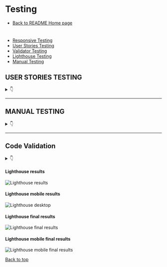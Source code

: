 # Testing
* [Back to README Home page](/README.md)
#

- [Responsive Testing](#responsiveness-testing)
- [User Stories Testing](#user-stories-testing)
- [Validator Testing](#validator-testing)
- [Lighthouse Testing](#lighthouse-testing)
- [Manual Testing](#manual-testing)


## USER STORIES TESTING

<details>
<summary>👇</summary>

The User Stories and features were continuously tested during development and this testing was documented here and with screenshots of the features from the deployed site.

There are several screenshots of the features in the [README.md](README.md) file.


### Epic 1: User Authorisation


<details>
<summary>User Stories test cases</summary>
<br>

#### **User Stories**
1. As a **Site Owner** I can **display a landing page with some promotional content to all users in the form of images, slogans and a call to action button inviting them to book a free anppointment and create an account** so that **I can attract new clients**
    - Landing page for new users displays visual and textual cues for the purpose of the site
    - Includes a call to action button and navbar links specific to new user actions
    - Fully responsive and user friendly in smaller screens


    ![desktop-landing](static/readme/testing/landing-page-logged-out.JPG)


    ![mobile-landing](static/readme/testing/mobile/landing-mobile.jpg)

#
2. As a **Site User** I can **I can register an account** so that **I can make a booking**

    - All navlinks and buttons on the landing page, other than home and the logo, will take logged out user to the sign in page.
    - Site authentication is handled by django AllAuth.
    - If user is new user, sign in page contains a link to the sign up page.
    - Sign up page allows new user to create an account and new user gets added to backend database.
    - Sign up form field errors are handled by django AllAuth.

    ![desktop-sign-up](static/readme/testing/sign-up-form.JPG)
    ![mobile-sign-up](static/readme/testing/mobile/mobile_sig_up.jpg)

    - Once a new user successfully signs up then:
        1. User will be automatically signed in. 
        2. they are redirected to the homepage.
        3. A success message is displayed.

    ![desktop-sign-up](static/readme/testing/sign-in-success.jpg)


#

3. As a **Site User** I can **login** so that **I can make an appointment and/or view my profile and scheduled appointments**.
    - All navlinks and buttons on the landing page will take logged out user to the sign in page.
    - All signin form field errors are handled by django AllAuth.

    ![desktop-sign-in](static/readme/testing/sign-in-form.JPG) 
    ![mobile-sign-in](static/readme/testing/mobile/sign-in-mobile.jpg)
    - Once a user is logged-in the Navbar will change to reflect this status and the account dropdown will display My Profile.
    - Login buttons will become Logout buttons for logged in users

    ![desktop-logged-out-nav](static/readme/testing/logged-out-nav.JPG)
    ![desktop-logged-in-nav](static/readme/testing/logged-in-nav.JPG)
    ![mobile-logged-in-nav](static/readme/testing/mobile/responsive-nav-logged-in-sm.jpg)


    - The My Profile dropdown will now give users access to an appointments navlink 

    ![desktop-my-profile-dropdown](static/readme/testing/my-profile-dropdown.JPG)

    ![mobile-logged-in-nav](static/readme/testing/mobile/responsive-nav-dropdown-logged-in.jpg)

#
4. As a **Site User** I can **navigate through the site pages** so that **I can take actions and view information**
    - All navlinks and buttons take logged in users to the correct location.
    - Navlinks have django tags to conditionally render active class changing color of the navlink to white ifuser is on that page.
    - The "Book Now" button and the "Book an Apppointment" navlink will take logged in users to the booking form.
    ![desktop-bookin-form](static/readme/testing/booking-form.JPG)
    ![mobile-logged-in-nav](static/readme/testing/mobile/add_booking_mobile_view.jpg)

    - The Appointments navlink in the My Profile dropdown takes logged in user to their Appointments page. 
    - New users will see a message that there are no appointments and a "book an appointment" button that will take them to the booking form.

    ![desktop-bookin-form](static/readme/testing/no_appointments.JPG)

    - The Logout navlink will take users to a confirmation page

    ![desktop-logout-confirm](static/readme/testing/sign-out-confirmation.JPG)
    ![mobile-logout-confirm](static/readme/testing/mobile/sign-out-confirmation-mobile.jpg)

    - If the user chooses to click the sign out button on the confirmation page then:
        1. User will be logged out and lose access to other profile and form pages.
        2. User will be redirected to the home page and see the logged out version of the navbar.
        3. A success mesaage will confirm to the user that they have been logged out.

    ![desktop-logout-confirm](static/readme/testing/sign_out_success.jpg)

#

5. As a **Site Admin** I can **create, read, update and delete bookings through the django admin panel** so that **I can manage my client bookings.** 
    - The admin panel can be accessed by those with the superuser credentials.

    ![desktop-admin](static/readme/testing/admin-login.JPG)

    - The admin panel allows the site owner to keep track of users, appoinment dates and times as well as the ability to search using the clients first name, last name or email. 
    - The site owner or admin can also delete, update and add bookings manually if a client books over the phone.


    ![desktop-admin-lis-delete](static/readme/testing/admin-delete.png)

    ![desktop-crud](static/readme/testing/admin-crud.JPG)

    ![desktop-edit](static/readme/testing/admin-edit.JPG)

   

</details>

- - -

### Epic 2: Add a Booking 


<details>
<summary>User Stories test cases</summary>
<br>

#### **User Stories**
1. As a **Site User** I can **click the book appointment button on the landing page and/or navbar** so that **I can fill in a form to book an appointment with the trainer.**

    - Authorised user can view the booking form and submit a booking.
    - The form contains a submit button which will make a post request and save the booking if form is valid.
    - The form contains a cancel button which redirects straight to the Appoinmtents page in case the user changes their mind.


    ![desktop-form-buttons](static/readme/testing/add-booking-submit-buttons.jpg)
    ![mobile-form-buttons](static/readme/testing/mobile/submit-cancel-buttons-forms.jpg)

    - If some form fields are left blank or are invalid, the booking will not be saved.
    - The form handles custom error messages for:
        1. Duplicate bookings

        ![desktop-form-buttons](static/readme/testing/add_booking_duplicate-sm.jpg)

        2. Booking a date in tha past 
        3. Client age is below 18 or over 90

        ![desktop-form-buttons](static/readme/testing/add_booking_age_past_error.jpg)
        ![desktop-form-buttons](static/readme/testing/add_booking_over_90.jpg)





    - Django handles other form validation isssues, like empty fields and prevents user from entering too many characters.

    ![desktop-form-buttons](static/readme/testing/django_empty_field.jpg)


    - If the form is valid then:

        1. The booking instance will be saved
        2. The user will be redirected to their appointments page where they can view all their bookings.
        3. A success message will inform the user that they successfully booked an appointment

    ![desktop-form-buttons](static/readme/testing/booking_success.jpg)

#
2. As a **Site User** I can **pick a date and time** so that **I can reserve a timeslot for my appointment.**

    - The form has a date and time field for users to pick their timeslot.


    ![desktop-datepicker](static/readme/testing/desktop-datepicker.png) 
    ![desktop-timepicker](static/readme/testing/desktop-timepicker.png)
    ![mobile-timepicker](static/readme/testing/mobile/timepicker.jpg)
    ![mobile-datepicker](static/readme/testing/mobile/mobile-datepicker.jpg)

    - The date field will throw an error
#

3. As a **Site User** I can **view my profile page** so that **I can see my upcoming appointments**

    - Once the user has submitted a booking form with no validation errors, it will be saved to the database.
    - A user's saved bookings are displayed in the user's My Appoinments page in their profile.

    ![desktop-appointments](static/readme/testing/user_profile_appointments.JPG) 
    ![mobile-appointmenta](static/readme/testing/mobile/mobile-profile.jpg)

#   

</details>

- - -

### Epic 3: Edit Functionality


<details>
<summary>User Stories test cases</summary>
<br>

#### **User Stories**
1. As a **Site User** I can **use the change button** so that **I can edit an appointment on my profile to a different date/time**

    - Authorised user can view their appointments in their Appointments page.
    - Each appointment displays a change and delete button as seen in the previous test case pictures.
    - When a user clicks the change button they will be redirected to an edit form containing the fields related to the appoinment information.
    - The fields will be prepoulated with the appointment data.


    ![desktop-change button](static/readme/testing/edit_form.JPG)
   
    - Like the add booking form, the edit booking form prevents users from booking a duplicate date excluding the date of the form being edited in case the user wants to edit another field and keep that date.
    - If the booking is a duplicate the form will not save and will throw an error to the user explaining the problem with the duplicate date.

    ![desktop-change button](static/readme/testing/edit_form-duplicate.jpg)

    - The edit form will also prevent user from booking a date in the past.

    ![desktop-change button](static/readme/testing/edit-form-past-date.jpg)

    - The edit for contains 2 buttons, one to submit changes and one to "Don't change".

    ![desktop-change button](static/readme/testing/edit_form_buttons.JPG)

    - If the user clicks don't change, they will be redirected back to their appoiments page without saving any changes.
    - If the user clicks Submit changes and there are no field errors in the form then:
        1. The changes will be saved to the booking instance.
        2. The user will be directed to the appointments page withthe update appoinment data.
        3. A success message will be displayed to the user.

    ![desktop-change button](static/readme/testing/edit-booking-success.jpg)





#   

</details>

- - -

### Epic 4: Delete Functionality

<details>
<summary>User Stories test cases</summary>
<br>

#### **User Stories**
1. As a **Site User** I can **cancel appointments** so that **I can delete an appointment from my profile**


    - Authorised user can view their appointments in their Appointments page.
    - Each appointment displays a change and delete button as seen in the previous test case pictures.
    - There is defensive programmingin place to prevent users from accidentally deleting an appointment.
    - If a user clicks the delete button, they will be redirected to a confiramtion page where they will be asked to confirm their delete decision.

    ![desktop-form-buttons](static/readme/testing/cancel-confirmation-page.JPG)
    ![mobile-form-buttons](static/readme/testing/mobile/cancel-confirmation-mobile.jpg)

    - If the user clicks "No Keep it", they will be redirected to the appointments page.
    -If the user clicks "Yes, cancel it" then:
        1. The booking instance will be deleted.
        2. The user will be redirected back to the appointments page.
        3. A success message will be displayed confriming the cancellation of the appoinment.
    ![desktop-form-buttons](static/readme/testing/boooking-delete-success.jpg)

    

#   


</details>
</details>

- - -

## MANUAL TESTING

<details>
<summary>👇</summary>

The features were manually tested during the development of this project and also after it was finished with the below user acceptance testing:


| Page | User Action | Expected Result| Notes |
| --- | --- | --- | --- |
|  **Home Page**   | |  | |
| All users | Click on Logo | Redirect to Landing page | Pass |
| All users | Click on Home Navlink | Redirect to Landing page | Pass |
| Logged-out users | Click on Book an Appointment Navlink | Redirect to Sign In Page | Pass |
| Logged-out users | Click on Book Now! button | Redirect to Sign In Page | Pass |
| Logged-out users| Click on Login Navlink  | Redirection to Sign In page | Pass |
| Logged-out users| Click on Sign Up link on Sign in page | Redirect to Sign Up page | Pass |
| Logged-out users| Click on Account button | Redirect to Sign In page | Pass |
| Logged-in users | Click on Book an Appointment Navlink | Redirect to booking form | Pass |
| Logged-in users | Click on Book Now! button | Redirect to booking form | Pass |
| Logged-in users| Click on Logout Navlink  | Redirect to Sign Out page | Pass |
| Logged-in users| Click on Appointments in nav dropdown | Redirect to Appoinments page | Pass |
| Logged-in users| Click on Logout in nav dropdown | Redirect to Sign Out page | Pass |
| **Sign Up Page** |  |  |  |
| | Enter valid username | Field will not accept duplicate usernames | Pass |
| *optional field | Enter valid email address | Field will only accept email address format | Pass |
| | Enter valid password (twice) | Field will only accept identical passwords | Pass |
| | Click Sign Up button on sign up page  | Redirect to home and displays success message | Pass |
| | Click on Sign In link | Redirect to Sign In page | Pass |
| **Sign In Page** |  |  |  |
| | Enter valid username | Field will only accept valid username | Pass |
| | Enter valid password | Field will only accept valid password  | Pass |
| | Click Sign In button | Redirects home and displays success message | Pass |
| | Click on Sign Up link | Redirect to Sign Up page | Pass |
| **Sign Out Page** |  |  |  |
| | Click to confirm to sign out  | Redirect to landing page and display success message confirming sign out | Pass |
| **Booking Form Page** |  |  |  |
| | Click Submit | If form is valid, redirect to appointments page and display success message | Pass |
| | Click Cancel | Redirect to appointments page without saving appointment data | Pass |
| **Edit Form Page** |  |  |  |
| | Click Submit Changes button | If form is valid, redirect to appointments page and display success message | Pass |
| | Click Don't Change button | Redirect to appointments page without updating appointment data | Pass |
| **Appointments Page** | | | | 
| New User | Click Book an Appointment button | Redirect to booking form page | Pass |
| Returning User | View Appointments | User can view all their previously booked appointments | Pass |
| Returning User | Click Change | Redirect to prepopulated edit form of the specific boooking | Pass |
| Returning User | Click Cancel | Redirect to cancel appointment confirmation page | Pass |
| **Cancel Confirmation Page** | | | | 
|  | Click "No, Keep it" button| Redirect to Appointment Page | Pass |
|  | Click "Yes, Cancel it" button | Redirect to Appointment Page and display cancel success message | Pass |
|**Footer** | | | | 
| | Click on Social Media Icon | Opens social media site in a new window | Pass |
|**Defensive Programming** | | | | 
| Logged out-user| Type the urls for appointments page, or forms direclty into the browser | Redirect to sign-in page | Pass |
| Logged out-user| Type an unknown url path into the browser | Redirect to custom 404 page | Pass |
| Logged in-user| Click Delete button on appoinments | Redirect confirmation page before deleting | Pass |
| Logged in-user| Click Logout navlinks | Redirect confirmation page before logging out| Pass |




</details>

- - -

## Code Validation

<details>
<summary>👇</summary>

1. ### HTML Validation

HTML validation was done using 
[W3C Markup Validator](https://validator.w3.org/). In order to validate the HTML without getting errors due to the Django template tags, the following steps were followed:

1. Navigate to the deployed site url using the google chrome browser.
2. Navigate to the page of the site you want to validate.
3. Right click anywhere on said page and select "View page source".
4. Copy the source code and open the validator.
5. Select Validate by direct input and paste the code into the validator field and click "Check"

Below are the issues encountered during vinitial alidation: 

**Home Page**

* A warning to add a language attribute to the html tag
* Several Info messages to remove trailing / from self-closing elements like <img> and <link>. I discovered that these were getting added automatically whenever I used the prettier command to tidy up the template code. 
    ![home-page](static/readme/testing/code-validation/hmtl-val-homepage.JPG)

    ![all-messages](static/readme/testing/code-validation/trailing-slash-errors.JPG)

**Sign in Page**

* No errors

**Sign up Page**

* No errors

**Sign out Page**

* No errors

**Add booking form page**

* An attribute error for using "placeholder" with date input. The source of this error was in the forms.py date widget. I simply removed the placeholder attribute.
* The end tag error and unlcosed element were related. The both errors were dealt with upon locating the unclosed div and closing it.

    ![booking-page](static/readme/testing/code-validation/booking_form_validator_errors.JPG)

**Update booking form page**

* Unsurprisingly the same unclosed div error results occured on this page as the one in the booking form page. Since I create the update form template by copy, pasting and making adjustments to the booking form, this was expected and fixed in the same manner.


    ![booking-page](static/readme/testing/code-validation/update_booking_error.JPG)


**User Profile page**

* No errors


**Cancel appoinment confirmation page**

* An empty attribute value error for the form attribute action="".

    ![booking-page](static/readme/testing/code-validation/cancel_confirmation_error.JPG)

**404 page**

* No errors



2. CSS
* CSS Validation was done using [Jigsaw](https://jigsaw.w3.org/css-validator/)

* No bugs were found in the CSS at the final tetsing stage as I had been testing throughout development and CSS bugs were common and obvious in the gitpod browser so were quickly identified and fixed.

![CSS](static/images/readme_images/)

4. Python 

[PEP8 Online Validator](http://pep8online.com/)

[Back to top](#contents)
### **Lighthouse Testing**
 * Initial results showed 
    * I addressed this issue by 
* The ligthouse results for mobile showed 
* The final lighthouse results showed 
</details>

#### Lighthouse results
![Lighthouse results](static/images/readme_images/)

#### Lighthouse mobile results
![Lighthouse desktop](static/images/readme_images/)

#### Lighthouse final results
![Lighthouse final results](static/images/readme_images/)

#### Lighthouse mobile final results
![Lighthouse mobile final results](static/images/readme_images/)


[Back to top](#contents)

